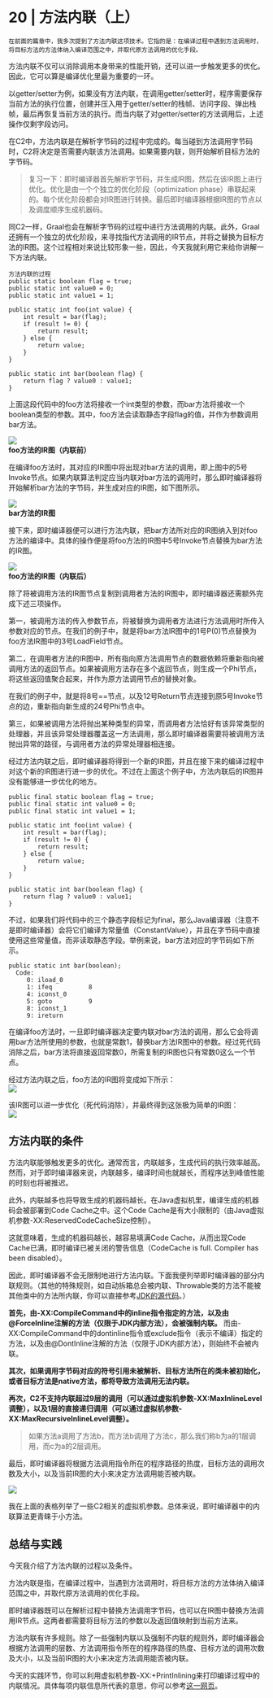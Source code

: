 # 20 | 方法内联（上）

    在前面的篇章中，我多次提到了方法内联这项技术。它指的是：在编译过程中遇到方法调用时，将目标方法的方法体纳入编译范围之中，并取代原方法调用的优化手段。

方法内联不仅可以消除调用本身带来的性能开销，还可以进一步触发更多的优化。因此，它可以算是编译优化里最为重要的一环。

以getter/setter为例，如果没有方法内联，在调用getter/setter时，程序需要保存当前方法的执行位置，创建并压入用于getter/setter的栈帧、访问字段、弹出栈帧，最后再恢复当前方法的执行。而当内联了对getter/setter的方法调用后，上述操作仅剩字段访问。

在C2中，方法内联是在解析字节码的过程中完成的。每当碰到方法调用字节码时，C2将决定是否需要内联该方法调用。如果需要内联，则开始解析目标方法的字节码。

> 复习一下：即时编译器首先解析字节码，并生成IR图，然后在该IR图上进行优化。优化是由一个个独立的优化阶段（optimization phase）串联起来的。每个优化阶段都会对IR图进行转换。最后即时编译器根据IR图的节点以及调度顺序生成机器码。

同C2一样，Graal也会在解析字节码的过程中进行方法调用的内联。此外，Graal还拥有一个独立的优化阶段，来寻找指代方法调用的IR节点，并将之替换为目标方法的IR图。这个过程相对来说比较形象一些，因此，今天我就利用它来给你讲解一下方法内联。

```
方法内联的过程
public static boolean flag = true;
public static int value0 = 0;
public static int value1 = 1;

public static int foo(int value) {
    int result = bar(flag);
    if (result != 0) {
        return result;
    } else {
        return value;
    }
}

public static int bar(boolean flag) {
    return flag ? value0 : value1;
}

```

上面这段代码中的foo方法将接收一个int类型的参数，而bar方法将接收一个boolean类型的参数。其中，foo方法会读取静态字段flag的值，并作为参数调用bar方法。

![](https://static001.geekbang.org/resource/image/c0/59/c024b8b45570f25534f76f0c4d378559.png)  
**foo方法的IR图（内联前）**

在编译foo方法时，其对应的IR图中将出现对bar方法的调用，即上图中的5号Invoke节点。如果内联算法判定应当内联对bar方法的调用时，那么即时编译器将开始解析bar方法的字节码，并生成对应的IR图，如下图所示。

![](https://static001.geekbang.org/resource/image/96/55/96d8575326f7c1991c6677e6d2d17155.png)  
**bar方法的IR图**

接下来，即时编译器便可以进行方法内联，把bar方法所对应的IR图纳入到对foo方法的编译中。具体的操作便是将foo方法的IR图中5号Invoke节点替换为bar方法的IR图。

![](https://static001.geekbang.org/resource/image/62/c8/6209f233f5518ee470eb08422c8d0bc8.png)  
**foo方法的IR图（内联后）**

除了将被调用方法的IR图节点复制到调用者方法的IR图中，即时编译器还需额外完成下述三项操作。

第一，被调用方法的传入参数节点，将被替换为调用者方法进行方法调用时所传入参数对应的节点。在我们的例子中，就是将bar方法IR图中的1号P(0)节点替换为foo方法IR图中的3号LoadField节点。

第二，在调用者方法的IR图中，所有指向原方法调用节点的数据依赖将重新指向被调用方法的返回节点。如果被调用方法存在多个返回节点，则生成一个Phi节点，将这些返回值聚合起来，并作为原方法调用节点的替换对象。

在我们的例子中，就是将8号==节点，以及12号Return节点连接到原5号Invoke节点的边，重新指向新生成的24号Phi节点中。

第三，如果被调用方法将抛出某种类型的异常，而调用者方法恰好有该异常类型的处理器，并且该异常处理器覆盖这一方法调用，那么即时编译器需要将被调用方法抛出异常的路径，与调用者方法的异常处理器相连接。

经过方法内联之后，即时编译器将得到一个新的IR图，并且在接下来的编译过程中对这个新的IR图进行进一步的优化。不过在上面这个例子中，方法内联后的IR图并没有能够进一步优化的地方。

```
public final static boolean flag = true;
public final static int value0 = 0;
public final static int value1 = 1;

public static int foo(int value) {
    int result = bar(flag);
    if (result != 0) {
        return result;
    } else {
        return value;
    }
}

public static int bar(boolean flag) {
    return flag ? value0 : value1;
}

```

不过，如果我们将代码中的三个静态字段标记为final，那么Java编译器（注意不是即时编译器）会将它们编译为常量值（ConstantValue），并且在字节码中直接使用这些常量值，而非读取静态字段。举例来说，bar方法对应的字节码如下所示。

```
public static int bar(boolean);
  Code:
     0: iload_0
     1: ifeq          8
     4: iconst_0
     5: goto          9
     8: iconst_1
     9: ireturn

```

在编译foo方法时，一旦即时编译器决定要内联对bar方法的调用，那么它会将调用bar方法所使用的参数，也就是常数1，替换bar方法IR图中的参数。经过死代码消除之后，bar方法将直接返回常数0，所需复制的IR图也只有常数0这么一个节点。

经过方法内联之后，foo方法的IR图将变成如下所示：  
![](https://static001.geekbang.org/resource/image/15/36/1506286ffb9c9d0d8a927e8174594536.png)

该IR图可以进一步优化（死代码消除），并最终得到这张极为简单的IR图：  
![](https://static001.geekbang.org/resource/image/6a/03/6affa54acd4d5f180efacdac93b02a03.png)

## 方法内联的条件

方法内联能够触发更多的优化。通常而言，内联越多，生成代码的执行效率越高。然而，对于即时编译器来说，内联越多，编译时间也就越长，而程序达到峰值性能的时刻也将被推迟。

此外，内联越多也将导致生成的机器码越长。在Java虚拟机里，编译生成的机器码会被部署到Code Cache之中。这个Code Cache是有大小限制的（由Java虚拟机参数-XX:ReservedCodeCacheSize控制）。

这就意味着，生成的机器码越长，越容易填满Code Cache，从而出现Code Cache已满，即时编译已被关闭的警告信息（CodeCache is full. Compiler has been disabled）。

因此，即时编译器不会无限制地进行方法内联。下面我便列举即时编译器的部分内联规则。（其他的特殊规则，如自动拆箱总会被内联、Throwable类的方法不能被其他类中的方法所内联，你可以直接参考[JDK的源代码](http://hg.openjdk.java.net/jdk/jdk/file/da387726a4f5/src/hotspot/share/opto/bytecodeInfo.cpp#l197)。）

**首先，由-XX:CompileCommand中的inline指令指定的方法，以及由@ForceInline注解的方法（仅限于JDK内部方法），会被强制内联。** 而由-XX:CompileCommand中的dontinline指令或exclude指令（表示不编译）指定的方法，以及由@DontInline注解的方法（仅限于JDK内部方法），则始终不会被内联。

**其次，如果调用字节码对应的符号引用未被解析、目标方法所在的类未被初始化，或者目标方法是native方法，都将导致方法调用无法内联。**

**再次，C2不支持内联超过9层的调用（可以通过虚拟机参数-XX:MaxInlineLevel调整），以及1层的直接递归调用（可以通过虚拟机参数-XX:MaxRecursiveInlineLevel调整）。**

> 如果方法a调用了方法b，而方法b调用了方法c，那么我们称b为a的1层调用，而c为a的2层调用。

最后，即时编译器将根据方法调用指令所在的程序路径的热度，目标方法的调用次数及大小，以及当前IR图的大小来决定方法调用能否被内联。

![](https://static001.geekbang.org/resource/image/49/c3/49fb3a3849e82ddcc74bd982a5e4eac3.jpg)

我在上面的表格列举了一些C2相关的虚拟机参数。总体来说，即时编译器中的内联算法更青睐于小方法。

## 总结与实践

今天我介绍了方法内联的过程以及条件。

方法内联是指，在编译过程中，当遇到方法调用时，将目标方法的方法体纳入编译范围之中，并取代原方法调用的优化手段。

即时编译器既可以在解析过程中替换方法调用字节码，也可以在IR图中替换方法调用IR节点。这两者都需要将目标方法的参数以及返回值映射到当前方法来。

方法内联有许多规则。除了一些强制内联以及强制不内联的规则外，即时编译器会根据方法调用的层数、方法调用指令所在的程序路径的热度、目标方法的调用次数及大小，以及当前IR图的大小来决定方法调用能否被内联。

今天的实践环节，你可以利用虚拟机参数-XX:+PrintInlining来打印编译过程中的内联情况。具体每项内联信息所代表的意思，你可以参考[这一网页](https://wiki.openjdk.java.net/display/HotSpot/Server+Compiler+Inlining+Messages)。
    